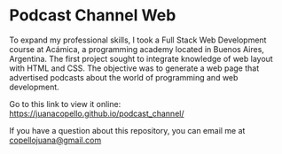 # Podcast Channel Web
To expand my professional skills, I took a Full Stack Web Development course at Acámica, a programming academy located in Buenos Aires, Argentina. 
The first project sought to integrate knowledge of web layout with HTML and CSS. The objective was to generate a web page that advertised podcasts about the world of programming and web development.

Go to this link to view it online: https://juanacopello.github.io/podcast_channel/

If you have a question about this repository, you can email me at copellojuana@gmail.com
